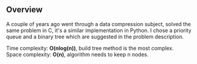 ## Overview

A couple of years ago went through a data compression subject, 
solved the same problem in C, it's a similar implementation in Python.
I chose a priority queue and a binary tree which are suggested in the problem
description.  

Time complexity: **O(nlog(n))**, build tree method is the most complex.  
Space complexity: **O(n)**, algorithm needs to keep n nodes.